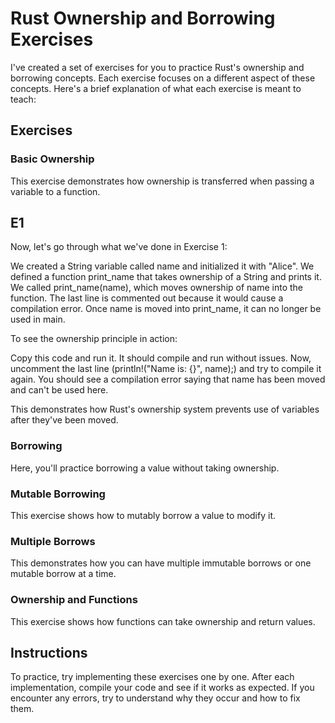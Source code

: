 # Rust Ownership and Borrowing Exercises

I've created a set of exercises for you to practice Rust's ownership and borrowing concepts. Each exercise focuses on a different aspect of these concepts. Here's a brief explanation of what each exercise is meant to teach:

## Exercises

### Basic Ownership

This exercise demonstrates how ownership is transferred when passing a variable to a function.

## E1

Now, let's go through what we've done in Exercise 1:

We created a String variable called name and initialized it with "Alice".
We defined a function print_name that takes ownership of a String and prints it.
We called print_name(name), which moves ownership of name into the function.
The last line is commented out because it would cause a compilation error. Once name is moved into print_name, it can no longer be used in main.

To see the ownership principle in action:

Copy this code and run it. It should compile and run without issues.
Now, uncomment the last line (println!("Name is: {}", name);) and try to compile it again.
You should see a compilation error saying that name has been moved and can't be used here.

This demonstrates how Rust's ownership system prevents use of variables after they've been moved.

### Borrowing

Here, you'll practice borrowing a value without taking ownership.

### Mutable Borrowing

This exercise shows how to mutably borrow a value to modify it.

### Multiple Borrows

This demonstrates how you can have multiple immutable borrows or one mutable borrow at a time.

### Ownership and Functions

This exercise shows how functions can take ownership and return values.

## Instructions

To practice, try implementing these exercises one by one. After each implementation, compile your code and see if it works as expected. If you encounter any errors, try to understand why they occur and how to fix them.
